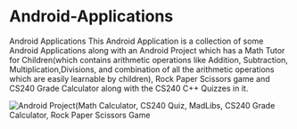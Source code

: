 # Android-Applications
Android Applications
This Android Application is a collection of some Android Applications along with an Android Project which has a Math Tutor for Children(which contains arithmetic operations like Addition, Subtraction, Multiplication,Divisions, and combination of all the arithmetic operations which are easily learnable by children), Rock Paper Scissors game and CS240 Grade Calculator along with the CS240 C++ Quizzes in it. 


<img src="https://github.com/desamsetti/desamsetti.github.io/blob/master/img/androidMainApplication.gif?raw=true"
     alt="Android Project(Math Calculator, CS240 Quiz, MadLibs, CS240 Grade Calculator, Rock Paper Scissors Game"
     style="float: left; margin-right: 10px;" />
